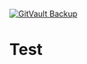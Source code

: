 [![GitVault Backup](https://img.shields.io/badge/GitVault-Protected-blue)](https://ipfs.io/ipfs/bafybeifpcgbaxgi4jbwlfwjnkb5d4fncilsqyjuxj4q42xldu3mv5jqfeq)

# Test
